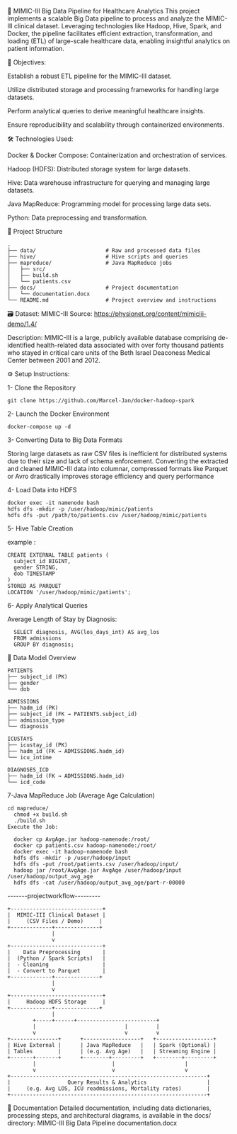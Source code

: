 🏥 MIMIC-III Big Data Pipeline for Healthcare Analytics
This project implements a scalable Big Data pipeline to process and analyze the MIMIC-III clinical dataset. Leveraging technologies like Hadoop, Hive, Spark, and Docker, the pipeline facilitates efficient extraction, transformation, and loading (ETL) of large-scale healthcare data, enabling insightful analytics on patient information.

🎯 Objectives:

Establish a robust ETL pipeline for the MIMIC-III dataset.

Utilize distributed storage and processing frameworks for handling large datasets.

Perform analytical queries to derive meaningful healthcare insights.

Ensure reproducibility and scalability through containerized environments.

🛠️ Technologies Used:

Docker & Docker Compose: Containerization and orchestration of services.

Hadoop (HDFS): Distributed storage system for large datasets.

Hive: Data warehouse infrastructure for querying and managing large datasets.

Java MapReduce: Programming model for processing large data sets.

Python: Data preprocessing and transformation.

📁 Project Structure
```
.
├── data/                      # Raw and processed data files
├── hive/                      # Hive scripts and queries
├── mapreduce/                 # Java MapReduce jobs
│   ├── src/
│   ├── build.sh
│   └── patients.csv
├── docs/                      # Project documentation
│   └── documentation.docx
└── README.md                  # Project overview and instructions
```
🗃️ Dataset: MIMIC-III
Source: https://physionet.org/content/mimiciii-demo/1.4/

Description: MIMIC-III is a large, publicly available database comprising de-identified health-related data associated with over forty thousand patients who stayed in critical care units of the Beth Israel Deaconess Medical Center between 2001 and 2012.

⚙️ Setup Instructions:

1- Clone the Repository
```
git clone https://github.com/Marcel-Jan/docker-hadoop-spark
```
2- Launch the Docker Environment
```
docker-compose up -d
```
3- Converting Data to Big Data Formats

Storing large datasets as raw CSV files is inefficient for distributed systems due to their size and lack of schema enforcement. Converting the extracted and cleaned MIMIC-III data into columnar, compressed formats like Parquet or Avro drastically improves storage efficiency and query performance

4- Load Data into HDFS
```
docker exec -it namenode bash
hdfs dfs -mkdir -p /user/hadoop/mimic/patients
hdfs dfs -put /path/to/patients.csv /user/hadoop/mimic/patients
```
5- Hive Table Creation

example :
```
CREATE EXTERNAL TABLE patients (
  subject_id BIGINT,
  gender STRING,
  dob TIMESTAMP
)
STORED AS PARQUET
LOCATION '/user/hadoop/mimic/patients';
```
6- Apply Analytical Queries

Average Length of Stay by Diagnosis:
```
  SELECT diagnosis, AVG(los_days_int) AS avg_los
  FROM admissions
  GROUP BY diagnosis;
```
🧱 Data Model Overview
```
PATIENTS
├── subject_id (PK)
├── gender
└── dob

ADMISSIONS
├── hadm_id (PK)
├── subject_id (FK → PATIENTS.subject_id)
├── admission_type
└── diagnosis

ICUSTAYS
├── icustay_id (PK)
├── hadm_id (FK → ADMISSIONS.hadm_id)
└── icu_intime

DIAGNOSES_ICD
├── hadm_id (FK → ADMISSIONS.hadm_id)
└── icd_code
```

7-Java MapReduce Job (Average Age Calculation)
```
cd mapreduce/
  chmod +x build.sh
  ./build.sh
Execute the Job:

  docker cp AvgAge.jar hadoop-namenode:/root/
  docker cp patients.csv hadoop-namenode:/root/
  docker exec -it hadoop-namenode bash
  hdfs dfs -mkdir -p /user/hadoop/input
  hdfs dfs -put /root/patients.csv /user/hadoop/input/
  hadoop jar /root/AvgAge.jar AvgAge /user/hadoop/input /user/hadoop/output_avg_age
  hdfs dfs -cat /user/hadoop/output_avg_age/part-r-00000
```
-------projectworkflow---------
```
+-----------------------------+
|  MIMIC-III Clinical Dataset |
|     (CSV Files / Demo)     |
+-------------+--------------+
              |
              v
+-----------------------------+
|    Data Preprocessing       |
|  (Python / Spark Scripts)   |
|  - Cleaning                 |
|  - Convert to Parquet       |
+-------------+--------------+
              |
              v
+-----------------------------+
|     Hadoop HDFS Storage     |
+-------------+--------------+
              |
        +-----+------+-------------------------+
        |                            |         |
        v                            v         v
+---------------+      +------------------+   +------------------+
| Hive External |      | Java MapReduce   |   | Spark (Optional) |
| Tables        |      | (e.g. Avg Age)   |   | Streaming Engine |
+-------+-------+      +--------+---------+   +--------+---------+
        |                        |                      |
        v                        v                      v
+--------------------------------------------------------------+
|                  Query Results & Analytics                   |
|     (e.g. Avg LOS, ICU readmissions, Mortality rates)        |
+--------------------------------------------------------------+
```

📄 Documentation
Detailed documentation, including data dictionaries, processing steps, and architectural diagrams, is available in the docs/ directory:
 MIMIC-III Big Data Pipeline documentation.docx

